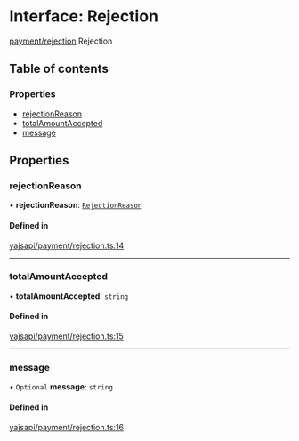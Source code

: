 # Interface: Rejection

[payment/rejection](../modules/payment_rejection.md).Rejection

## Table of contents

### Properties

- [rejectionReason](payment_rejection.Rejection.md#rejectionreason)
- [totalAmountAccepted](payment_rejection.Rejection.md#totalamountaccepted)
- [message](payment_rejection.Rejection.md#message)

## Properties

### rejectionReason

• **rejectionReason**: [`RejectionReason`](../enums/payment_rejection.RejectionReason.md)

#### Defined in

[yajsapi/payment/rejection.ts:14](https://github.com/golemfactory/yajsapi/blob/e4105b2/yajsapi/payment/rejection.ts#L14)

___

### totalAmountAccepted

• **totalAmountAccepted**: `string`

#### Defined in

[yajsapi/payment/rejection.ts:15](https://github.com/golemfactory/yajsapi/blob/e4105b2/yajsapi/payment/rejection.ts#L15)

___

### message

• `Optional` **message**: `string`

#### Defined in

[yajsapi/payment/rejection.ts:16](https://github.com/golemfactory/yajsapi/blob/e4105b2/yajsapi/payment/rejection.ts#L16)
